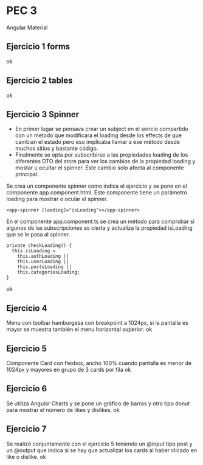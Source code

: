# PEC 3
Angular Material

## Ejercicio 1 forms
ok

## Ejercicio 2 tables
ok

## Ejercicio 3 Spinner
- En primer lugar se pensava crear un subject en el sericio compartido con un metodo que modificara el loading desde los effects de que cambian el estado pero eso implicaba llamar a ese método desde muchos sitios y bastante código.
- Finalmente se opta por subscribirse a las propiedades loading de los diferentes DTO del store para ver los cambios de la propiedad loading y mostar u ocultar el spinner. Este cambio solo afecta al componente principal.

Se crea un componente spinner como indica el ejercicio y se pone en el componente app.component.html. Este componente tiene un parámetro loading para mostrar o ocular el spinner.

    <app-spinner [loading]="isLoading"></app-spinner>

En el componente app.component.ts se crea un método para comprobar si algunos de las subscripciones es cierta y actualiza la propiedad isLoading que se le pasa al spinner.

    private checkLoading() {
      this.isLoading =
        this.authLoading ||
        this.userLoading ||
        this.postsLoading ||
        this.categoriesLoading;
    }
ok

## Ejercicio 4
Menu con toolbar hamburgesa con breakpoint a 1024px, si la pantalla es mayor se muestra también el menu horizontal superior.
ok

## Ejercicio 5
Componente Card con flexbox, ancho 100% cuando pantalla es menor de 1024px y mayores en grupo de 3 cards por fila
ok

## Ejercicio 6
Se utiliza Angular Charts y se pone un gráfico de barras y otro tipo donut para mostrar el número de likes y dislikes.
ok

## Ejercicio 7
Se realizó conjuntamente con el ejercicio 5 teniendo un @input tipo post y un @output que indica si se hay que actualizar los cards al haber clicado en like o dislike.
ok